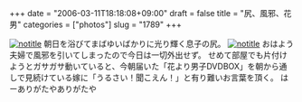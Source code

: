 +++
date = "2006-03-11T18:18:08+09:00"
draft = false
title = "尻、風邪、花男"
categories = ["photos"]
slug = "1789"
+++

<a href="http://www.flickr.com/photos/h-b-k-r/110783837" target="_blank"><img src="http://static.flickr.com/34/110783837_9318347944.jpg" class="photoen" alt="notitle"  /></a>
朝日を浴びてまばゆいばかりに光り輝く息子の尻。
<a href="http://www.flickr.com/photos/h-b-k-r/110685577" target="_blank"><img src="http://static.flickr.com/42/110685577_1a82566aae.jpg" class="photoen2" alt="notitle"  /></a>
おはよう
夫婦で風邪を引いてしまったので今日は一切外出せず。
せめて部屋でも片付けようとガサガサ動いていると、今朝届いた「花より男子DVDBOX」を朝から通しで見続けている嫁に「うるさい！聞こえん！」と有り難いお言葉を頂く。
はーありがたやありがたや
